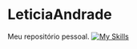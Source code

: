 # LeticiaAndrade
Meu repositório pessoal.
[![My Skills](https://skillicons.dev/icons?i=js,nodejs,express,html,css,postgres,mongodb)](https://skillicons.dev)

